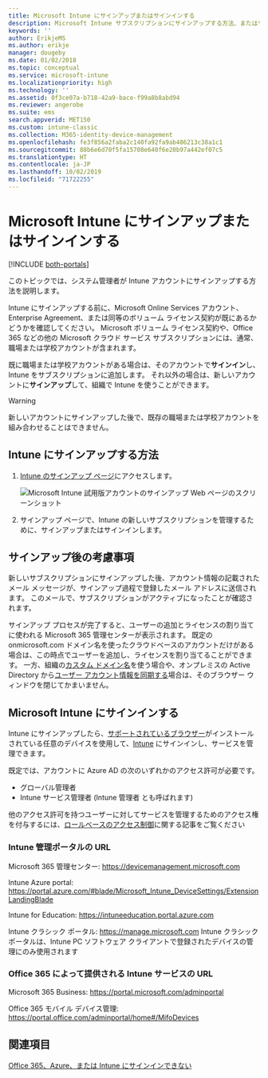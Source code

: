 ```yaml
---
title: Microsoft Intune にサインアップまたはサインインする
description: Microsoft Intune サブスクリプションにサインアップする方法、またはサブスクリプションを使用してサインインする方法。
keywords: ''
author: ErikjeMS
ms.author: erikje
manager: dougeby
ms.date: 01/02/2018
ms.topic: conceptual
ms.service: microsoft-intune
ms.localizationpriority: high
ms.technology: ''
ms.assetid: 0f3ce07a-b718-42a9-bace-f99a8b8abd94
ms.reviewer: angerobe
ms.suite: ems
search.appverid: MET150
ms.custom: intune-classic
ms.collection: M365-identity-device-management
ms.openlocfilehash: fe3f856a2faba2c140fa92fa9ab486213c38a1c1
ms.sourcegitcommit: 88b6e6d70f5fa15708e640f6e20b97a442ef07c5
ms.translationtype: HT
ms.contentlocale: ja-JP
ms.lasthandoff: 10/02/2019
ms.locfileid: "71722255"
---
```

# <a name="sign-up-or-sign-in-to-microsoft-intune"></a>Microsoft Intune にサインアップまたはサインインする

[!INCLUDE [both-portals](../../intune-classic/includes/note-for-both-portals.md)]

このトピックでは、システム管理者が Intune アカウントにサインアップする方法を説明します。

Intune にサインアップする前に、Microsoft Online Services アカウント、Enterprise Agreement、または同等のボリューム ライセンス契約が既にあるかどうかを確認してください。 Microsoft ボリューム ライセンス契約や、Office 365 などの他の Microsoft クラウド サービス サブスクリプションには、通常、職場または学校アカウントが含まれます。

既に職場または学校アカウントがある場合は、そのアカウントで**サインイン**し、Intune をサブスクリプションに追加します。 それ以外の場合は、新しいアカウントに**サインアップ**して、組織で Intune を使うことができます。

>[!WARNING]
>新しいアカウントにサインアップした後で、既存の職場または学校アカウントを組み合わせることはできません。

## <a name="how-to-sign-up-for-intune"></a>Intune にサインアップする方法

1. [Intune のサインアップ ページ](https://admin.microsoft.com/Signup/Signup.aspx?OfferId=40BE278A-DFD1-470a-9EF7-9F2596EA7FF9&dl=INTUNE_A&ali=1#0%20)にアクセスします。

   ![Microsoft Intune 試用版アカウントのサインアップ Web ページのスクリーンショット](./media/account-sign-up/account-sign-up-site.png)

2. サインアップ ページで、Intune の新しいサブスクリプションを管理するために、サインアップまたはサインインします。

## <a name="post-sign-up-considerations"></a>サインアップ後の考慮事項
新しいサブスクリプションにサインアップした後、アカウント情報の記載されたメール メッセージが、サインアップ過程で登録したメール アドレスに送信されます。 このメールで、サブスクリプションがアクティブになったことが確認されます。

サインアップ プロセスが完了すると、ユーザーの追加とライセンスの割り当てに使われる Microsoft 365 管理センターが表示されます。 既定の onmicrosoft.com ドメイン名を使ったクラウドベースのアカウントだけがある場合は、この時点でユーザーを追加し、ライセンスを割り当てることができます。 一方、組織の[カスタム ドメイン名](custom-domain-name-configure.md)を使う場合や、オンプレミスの Active Directory から[ユーザー アカウント情報を同期する](users-add.md#sync-active-directory-and-add-users-to-intune)場合は、そのブラウザー ウィンドウを閉じてかまいません。

## <a name="sign-in-to-microsoft-intune"></a>Microsoft Intune にサインインする
Intune にサインアップしたら、[サポートされているブラウザー](supported-devices-browsers.md#intune-supported-web-browsers)がインストールされている任意のデバイスを使用して、[Intune](https://go.microsoft.com/fwlink/?linkid=2090973) にサインインし、サービスを管理できます。

既定では、アカウントに Azure AD の次のいずれかのアクセス許可が必要です。
- グローバル管理者
- Intune サービス管理者 (Intune 管理者 とも呼ばれます)

他のアクセス許可を持つユーザーに対してサービスを管理するためのアクセス権を付与するには、[ロールベースのアクセス制御](role-based-access-control.md)に関する記事をご覧ください

### <a name="intune-admin-portal-url"></a>Intune 管理ポータルの URL

Microsoft 365 管理センター: https://devicemanagement.microsoft.com

Intune Azure portal: https://portal.azure.com/#blade/Microsoft_Intune_DeviceSettings/ExtensionLandingBlade

Intune for Education: https://intuneeducation.portal.azure.com

Intune クラシック ポータル: https://manage.microsoft.com Intune クラシック ポータルは、Intune PC ソフトウェア クライアントで登録されたデバイスの管理にのみ使用されます

### <a name="urls-for-intune-services-provided-by-office-365"></a>Office 365 によって提供される Intune サービスの URL

Microsoft 365 Business: https://portal.microsoft.com/adminportal

Office 365 モバイル デバイス管理: https://portal.office.com/adminportal/home#/MifoDevices

## <a name="see-also"></a>関連項目
[Office 365、Azure、または Intune にサインインできない](https://support.microsoft.com/help/2412085)

